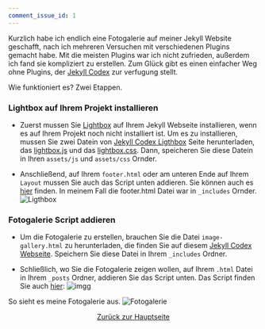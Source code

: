 ```yaml
---
comment_issue_id: 1
---
```


Kurzlich habe ich endlich eine Fotogalerie auf meiner Jekyll Website geschafft, nach ich mehreren Versuchen mit verschiedenen Plugins gemacht habe. Mit die meisten Plugins war ich nicht zufrieden, außerdem ich fand sie kompliziert zu erstellen. Zum Glück gibt es einen einfacher Weg ohne Plugins, der [Jekyll Codex](https://jekyllcodex.org/without-plugin/image-gallery/) zur verfugung stellt. 


Wie funktioniert es? Zwei Etappen. 

### Lightbox auf Ihrem Projekt installieren
- Zuerst mussen Sie [Lightbox](https://jekyllcodex.org/without-plugin/lightbox/) auf Ihrem Jekyll Webseite installieren, wenn es auf Ihrem Projekt noch nicht installiert ist. 
Um es zu installieren, mussen Sie zwei Datein von [Jekyll Codex Ligthbox](https://jekyllcodex.org/without-plugin/lightbox/) Seite herunterladen,  das [lightbox.js](https://jekyllcodex.org/without-plugin/lightbox/) und das [lightbox.css](https://jekyllcodex.org/without-plugin/lightbox/). Dann, speicheren Sie diese Datein in Ihren `assets/js` und `assets/css` Ornder. 

- Anschließend, auf Ihrem `footer.html` oder am unteren Ende auf Ihrem `Layout` mussen Sie auch das Script unten addieren. Sie können auch es [hier](https://jekyllcodex.org/without-plugin/lightbox/) finden. In meinem Fall die footer.html Datei war in `_includes` Ornder. 
![Ligthbox](https://user-images.githubusercontent.com/72214216/95009158-19698d00-0620-11eb-94e9-174ba1565b38.PNG)


### Fotogalerie Script addieren
- Um die Fotogalerie zu erstellen, brauchen Sie die Datei `image-gallery.html` zu herunterladen, die finden Sie auf diesem [Jekyll Codex Webseite]( https://jekyllcodex.org/without-plugin/image-gallery/). Speichern Sie diese Datei in Ihrem `_includes` Ordner.  



- Schließlich, wo Sie die Fotogalerie zeigen wollen, auf Ihrem `.html` Datei in Ihrem `_posts` Ordner, addieren Sie das Script unten. Das Script finden Sie auch [hier]( https://jekyllcodex.org/without-plugin/image-gallery/):
![imgg](https://user-images.githubusercontent.com/72214216/95009168-2e462080-0620-11eb-8526-4f8bf51a05b7.PNG)



So sieht es meine Fotogalerie aus.
![Fotogalerie](https://user-images.githubusercontent.com/72214216/94930132-46a22800-04c6-11eb-95c9-6c86aba54588.PNG)


<center><a href="http://mehrapi.github.io/">Zurück zur Hauptseite</a></center>

